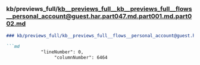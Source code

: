 ### kb/previews_full/kb__previews_full__kb__previews_full__flows__personal_account@guest.har.part047.md.part001.md.part002.md

```md
### kb/previews_full/kb__previews_full__flows__personal_account@guest.har.part047.md.part001.md (part 002)

```md
             "lineNumber": 0,
                  "columnNumber": 6464
               
```

```

```
